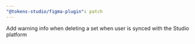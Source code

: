 ```yaml
---
"@tokens-studio/figma-plugin": patch
---
```


Add warning info when deleting a set when user is synced with the Studio platform
